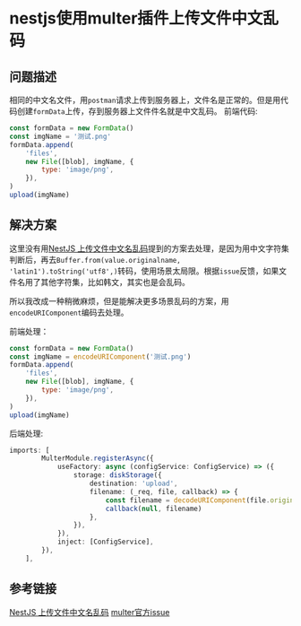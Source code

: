 # nestjs使用multer插件上传文件中文乱码

## 问题描述

相同的中文名文件，用`postman`请求上传到服务器上，文件名是正常的。但是用代码创建`formData`上传，存到服务器上文件件名就是中文乱码。
前端代码:

```js
const formData = new FormData()
const imgName = '测试.png'
formData.append(
    'files',
    new File([blob], imgName, {
        type: 'image/png',
    }),
)
upload(imgName)
```

## 解决方案

这里没有用[NestJS 上传文件中文名乱码](https://juejin.cn/post/7261808673033863227?searchId=2025031119594505CD69C491EF0864B128)提到的方案去处理，是因为用中文字符集判断后，再去`Buffer.from(value.originalname, 'latin1').toString('utf8',)`转码，使用场景太局限。根据`issue`反馈，如果文件名用了其他字符集，比如韩文，其实也是会乱码。

所以我改成一种稍微麻烦，但是能解决更多场景乱码的方案，用`encodeURIComponent`编码去处理。

前端处理：

```js
const formData = new FormData()
const imgName = encodeURIComponent('测试.png')
formData.append(
    'files',
    new File([blob], imgName, {
        type: 'image/png',
    }),
)
upload(imgName)
```

后端处理:

```ts
imports: [
        MulterModule.registerAsync({
            useFactory: async (configService: ConfigService) => ({
                storage: diskStorage({
                    destination: 'upload',
                    filename: (_req, file, callback) => {
                        const filename = decodeURIComponent(file.originalname)
                        callback(null, filename)
                    },
                }),
            }),
            inject: [ConfigService],
        }),
    ],
```

## 参考链接

[NestJS 上传文件中文名乱码](https://juejin.cn/post/7261808673033863227?searchId=2025031119594505CD69C491EF0864B128)
[multer官方issue](https://github.com/expressjs/multer/issues/1104)
